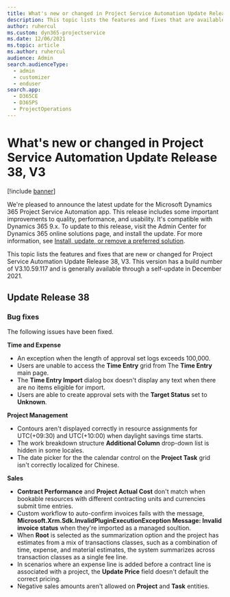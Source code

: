```yaml
---
title: What's new or changed in Project Service Automation Update Release 38, V3
description: This topic lists the features and fixes that are available in Microsoft Dynamics 365 Project Service Automation Update Release 38, V3.
author: ruhercul
ms.custom: dyn365-projectservice
ms.date: 12/06/2021
ms.topic: article
ms.author: ruhercul
audience: Admin
search.audienceType: 
  - admin
  - customizer
  - enduser
search.app: 
  - D365CE
  - D365PS
  - ProjectOperations
---
```


# What's new or changed in Project Service Automation Update Release 38, V3

[!include [banner](../includes/psa-now-project-operations.md)]

We're pleased to announce the latest update for the Microsoft Dynamics 365 Project Service Automation app. This release includes some important improvements to quality, performance, and usability. It's compatible with Dynamics 365 9.x. To update to this release, visit the Admin Center for Dynamics 365 online solutions page, and install the update. For more information, see [Install, update, or remove a preferred solution](/power-platform/admin/install-remove-preferred-solution).

This topic lists the features and fixes that are new or changed for Project Service Automation Update Release 38, V3. This version has a build number of V3.10.59.117 and is generally available through a self-update in December 2021.

## Update Release 38

### Bug fixes

The following issues have been fixed.

**Time and Expense**
- An exception when the length of approval set logs exceeds 100,000.
- Users are unable to access the **Time Entry** grid from The **Time Entry** main page.
- The **Time Entry Import** dialog box doesn't display any text when there are no items eligible for import.
- Users are able to create approval sets with the **Target Status** set to **Unknown**.

**Project Management**
- Contours aren't displayed correctly in resource assignments for UTC(+09:30) and UTC(+10:00) when daylight savings time starts.
- The work breakdown structure **Additional Column** drop-down list is hidden in some locales.
- The date picker for the the calendar control on the **Project Task** grid isn't correctly localized for Chinese.

**Sales**
- **Contract Performance** and **Project Actual Cost** don't match when bookable resources with different contracting units and currencies submit time entries.
- Custom workflow to auto-confirm invoices fails with the message, **Microsoft.Xrm.Sdk.InvalidPluginExecutionException Message: Invalid invoice status** when they're imported as a managed soultion.
- When **Root** is selected as the summarization option and the project has estimates from a mix of transactions classes, such as a combination of time, expense, and material estimates, the system summarizes across transaction classes as a single fee line.
- In scenarios where an expense line is added before a contract line is associated with a project, the **Update Price** field doesn't default the correct pricing.
- Negative sales amounts aren't allowed on **Project** and **Task** entities.






